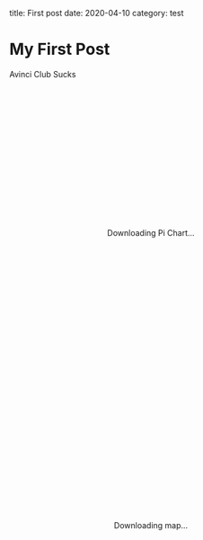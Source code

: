 title: First post
date: 2020-04-10
category: test

# My First Post

Avinci Club Sucks


<div id="container2" style="height: 520px; width: 100%; margin: 0 auto; text-align:center; line-height: 520px">
  Downloading Pi Chart...
</div>


<div id="container" style="height: 520px; width: 100%; margin: 0 auto; text-align:center; line-height: 520px">
  Downloading map...
</div>

<script src="https://code.highcharts.com/maps/highmaps.js"></script>
<script src="https://code.highcharts.com/maps/modules/data.js"></script>
<script src="https://code.highcharts.com/maps/modules/data.js"></script>
<script src="https://code.highcharts.com/maps/modules/exporting.js"></script>
<script src="https://code.highcharts.com/maps/modules/offline-exporting.js"></script>
<script src="https://code.highcharts.com/mapdata/countries/us/us-nj-all.js"></script>


<script>

Highcharts.getJSON(
  'https://services1.arcgis.com/0MSEUqKaxRlEPj5g/arcgis/rest/services/COVID19_Counties_View/FeatureServer/0/query?where=state_fips%3D34&objectIds=&time=&geometry=&geometryType=esriGeometryEnvelope&inSR=&spatialRel=esriSpatialRelIntersects&resultType=none&distance=0.0&units=esriSRUnit_Meter&returnGeodetic=false&outFields=*&returnGeometry=false&returnCentroid=false&featureEncoding=esriDefault&multipatchOption=xyFootprint&maxAllowableOffset=&geometryPrecision=&outSR=&datumTransformation=&applyVCSProjection=false&returnIdsOnly=false&returnUniqueIdsOnly=false&returnCountOnly=false&returnExtentOnly=false&returnQueryGeometry=false&returnDistinctValues=false&cacheHint=false&orderByFields=&groupByFieldsForStatistics=&outStatistics=&having=&resultOffset=&resultRecordCount=&returnZ=false&returnM=false&returnExceededLimitFeatures=true&quantizationParameters=&sqlFormat=none&f=pjson&token=',
  

  
  function (data) {
    
    data = data.features;
    data.forEach(function(e){
      e.value = (parseInt(e.attributes.confirmed_per_100k)/10000).toString();
      e.code = e.attributes.fips;
      e.y = e.attributes.confirmed;
      e.name = e.attributes.county;
    })

    /**
     * Data parsed from http://www.bls.gov/lau/#tables
     *
     * 1. Go to http://www.bls.gov/lau/laucntycur14.txt (or similar, updated
     *  datasets)
     * 2. In the Chrome Developer tools console, run this code:
     *  copy(JSON.stringify(document.body.innerHTML.split('\n').filter(function (s) { return s.indexOf('<PUT DATE HERE IN FORMAT e.g. Feb-14>') !== -1; }).map(function (row) { row = row.split('|'); return { code: 'us-' + row[3].trim().slice(-2).toLowerCase() + '-' + row[2].trim(), name: row[3].trim(), value: parseFloat(row[8]) }; })))
     * 3. The data is now on your clipboard, paste it below
     * 4. Verify that the length of the data is reasonable, about 3300
     *  counties.
     */
    Highcharts.chart('container2', {
        chart: {
            plotBackgroundColor: null,
            plotBorderWidth: null,
            plotShadow: false,
            type: 'pie'
        },
        title: {
            text: 'NJ Coronavirus Confirmed Cases'
        },
        plotOptions: {
            pie: {
                allowPointSelect: true,
                cursor: 'pointer',
                dataLabels: {
                    enabled: true,
                    format: '<b>{point.name}</b>: {point.y}'
                }
            }
        },
        series: [{
            name: 'Confirmed',
            colorByPoint: true,
            data: data
            
        }]
    });
    var countiesMap = Highcharts.geojson(
        Highcharts.maps['countries/us/us-nj-all']
      ),
      // Extract the line paths from the GeoJSON
      lines = Highcharts.geojson(
        Highcharts.maps['countries/us/us-nj-all'], 'mapline'
      ),
      // Filter out the state borders and separator lines, we want these
      // in separate series
      borderLines = Highcharts.grep(lines, function (l) {
        return l.properties['hc-group'] === '__border_lines__';
      }),
      separatorLines = Highcharts.grep(lines, function (l) {
        return l.properties['hc-group'] === '__separator_lines__';
      });

    // Add state acronym for tooltip
    Highcharts.each(countiesMap, function (mapPoint) {
      mapPoint.name = mapPoint.name + ', ' +
        mapPoint.properties['hc-key'].substr(3, 2);
    });

    document.getElementById('container').innerHTML = 'Rendering map...';

    // Create the map
    setTimeout(function () { // Otherwise innerHTML doesn't update
      Highcharts.mapChart('container', {
        chart: {
          borderWidth: 1,
          marginRight: 20 // for the legend
        },

        title: {
          text: 'US Counties Coronavirus Rates'
        },

        legend: {
          layout: 'vertical',
          align: 'right',
          floating: true,
          backgroundColor: ( // theme
            Highcharts.defaultOptions &&
            Highcharts.defaultOptions.legend &&
            Highcharts.defaultOptions.legend.backgroundColor
          ) || 'rgba(255, 255, 255, 0.85)'
        },

        mapNavigation: {
          enabled: true
        },

        colorAxis: {
          min: 0,
          max: 0.06,
          tickInterval: 0.01,
          stops: [[0, '#FFFFFF'], [0.5, '#00E0FF'], [1, '#0051FF']],
          labels: {
            format: '{value}%'
          }
        },

        plotOptions: {
          mapline: {
            showInLegend: false,
            enableMouseTracking: false
          }
        },

        series: [{
          mapData: countiesMap,
          data: data,
          joinBy: ['fips', 'code'],
          name: 'Infected Rate',
          tooltip: {
            valueSuffix: '%'
          },
          borderWidth: 0.5,
          states: {
            hover: {
              color: '#00245F'
            }
          },
          shadow: false
        }, {
          type: 'mapline',
          name: 'State borders',
          data: borderLines,
          color: 'white',
          shadow: false
        }, {
          type: 'mapline',
          name: 'Separator',
          data: separatorLines,
          color: 'gray',
          shadow: false
        }]
      });
    }, 0);
  }
);
</script>